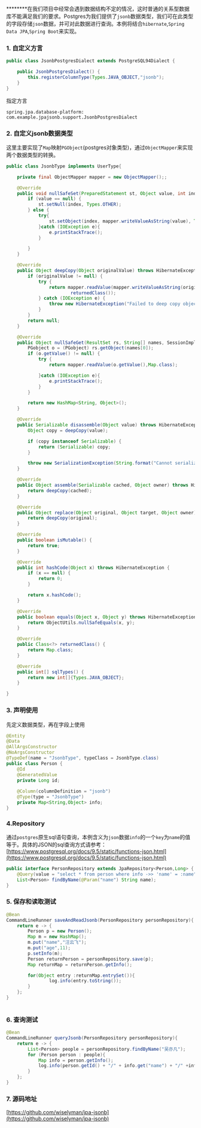 ********在我们项目中经常会遇到数据结构不定的情况，这时普通的关系型数据库不能满足我们的要求。Postgres为我们提供了`jsonb`数据类型，我们可在此类型的字段存储`json`数据，并可对此数据进行查询。本例将结合`hibernate`,`Spring Data JPA`,`Spring Boot`来实现。
### 1. 自定义方言

```java
public class JsonbPostgresDialect extends PostgreSQL94Dialect {

    public JsonbPostgresDialect() {
        this.registerColumnType(Types.JAVA_OBJECT,"jsonb");
    }
}
```

指定方言

`spring.jpa.database-platform: com.example.jpajsonb.support.JsonbPostgresDialect`

### 2. 自定义jsonb数据类型

这里主要实现了`Map`映射`PGObject`(postgres对象类型)，通过`ObjectMapper`来实现两个数据类型的转换。

```java
public class JsonbType implements UserType{

    private final ObjectMapper mapper = new ObjectMapper();;

    @Override
    public void nullSafeSet(PreparedStatement st, Object value, int index, SessionImplementor session) throws HibernateException, SQLException {
        if (value == null) {
            st.setNull(index, Types.OTHER);
        } else {
            try{
                st.setObject(index, mapper.writeValueAsString(value), Types.OTHER);
            }catch (IOException e){
                e.printStackTrace();
            }

        }
    }

    @Override
    public Object deepCopy(Object originalValue) throws HibernateException {
        if (originalValue != null) {
            try {
                return mapper.readValue(mapper.writeValueAsString(originalValue),
                        returnedClass());
            } catch (IOException e) {
                throw new HibernateException("Failed to deep copy object", e);
            }
        }
        return null;
    }

    @Override
    public Object nullSafeGet(ResultSet rs, String[] names, SessionImplementor session, Object owner) throws HibernateException, SQLException {
        PGobject o = (PGobject) rs.getObject(names[0]);
        if (o.getValue() != null) {
            try {
                return mapper.readValue(o.getValue(),Map.class);

            }catch (IOException e){
                e.printStackTrace();
            }
        }

        return new HashMap<String, Object>();
    }

    @Override
    public Serializable disassemble(Object value) throws HibernateException {
        Object copy = deepCopy(value);

        if (copy instanceof Serializable) {
            return (Serializable) copy;
        }

        throw new SerializationException(String.format("Cannot serialize '%s', %s is not Serializable.", value, value.getClass()), null);
    }

    @Override
    public Object assemble(Serializable cached, Object owner) throws HibernateException {
        return deepCopy(cached);
    }

    @Override
    public Object replace(Object original, Object target, Object owner) throws HibernateException {
        return deepCopy(original);
    }

    @Override
    public boolean isMutable() {
        return true;
    }

    @Override
    public int hashCode(Object x) throws HibernateException {
        if (x == null) {
            return 0;
        }

        return x.hashCode();
    }

    @Override
    public boolean equals(Object x, Object y) throws HibernateException {
        return ObjectUtils.nullSafeEquals(x, y);
    }

    @Override
    public Class<?> returnedClass() {
        return Map.class;
    }

    @Override
    public int[] sqlTypes() {
        return new int[]{Types.JAVA_OBJECT};
    }

}
```

### 3. 声明使用

先定义数据类型，再在字段上使用

```java
@Entity
@Data
@AllArgsConstructor
@NoArgsConstructor
@TypeDef(name = "JsonbType", typeClass = JsonbType.class)
public class Person {
    @Id
    @GeneratedValue
    private Long id;
    
    @Column(columnDefinition = "jsonb")
    @Type(type = "JsonbType")
    private Map<String,Object> info;
}

```

### 4.Repository

通过`postgres`原生sql语句查询，本例含义为`json`数据`info`的一个`key`为`name`的值等于。具体的JSON的sql查询方式请参考：
[https://www.postgresql.org/docs/9.5/static/functions-json.html](https://www.postgresql.org/docs/9.5/static/functions-json.html)

```java
public interface PersonRepository extends JpaRepository<Person,Long> {
    @Query(value = "select * from person where info ->> 'name' = :name" , nativeQuery = true)
    List<Person> findByName(@Param("name") String name);
}

```

### 5. 保存和读取测试
```java
@Bean
CommandLineRunner saveAndReadJsonb(PersonRepository personRepository){
    return e -> {
        Person p = new Person();
        Map m = new HashMap();
        m.put("name","汪云飞");
        m.put("age",11);
        p.setInfo(m);
        Person returnPerson = personRepository.save(p);
        Map returnMap = returnPerson.getInfo();

        for(Object entry :returnMap.entrySet()){
                log.info(entry.toString());
        }
    };
}
	
```

### 6. 查询测试

```java
@Bean
CommandLineRunner queryJsonb(PersonRepository personRepository){
    return e -> {
        List<Person> people = personRepository.findByName("吴亦凡");
        for (Person person : people){
            Map info = person.getInfo();
            log.info(person.getId() + "/" + info.get("name") + "/" +info.get("age"));
        }
    };
}
```

### 7. 源码地址
[https://github.com/wiselyman/jpa-jsonb](https://github.com/wiselyman/jpa-jsonb)